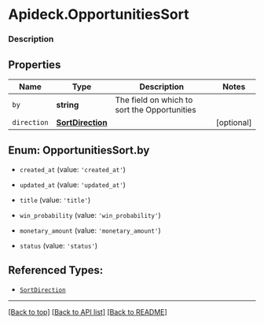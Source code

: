 # Apideck.OpportunitiesSort

### Description

## Properties
Name | Type | Description | Notes
------------ | ------------- | ------------- | -------------
`by` | **string** | The field on which to sort the Opportunities | 
`direction` | [**SortDirection**](SortDirection.md) |  | [optional] 





<a name="OpportunitiesSortBy"></a>
## Enum: OpportunitiesSort.by


* `created_at` (value: `'created_at'`)

* `updated_at` (value: `'updated_at'`)

* `title` (value: `'title'`)

* `win_probability` (value: `'win_probability'`)

* `monetary_amount` (value: `'monetary_amount'`)

* `status` (value: `'status'`)




## Referenced Types:

* [`SortDirection`](SortDirection.md)

---

[[Back to top]](#) [[Back to API list]](../../../../README.md#documentation-for-api-endpoints) [[Back to README]](../../../../README.md)


